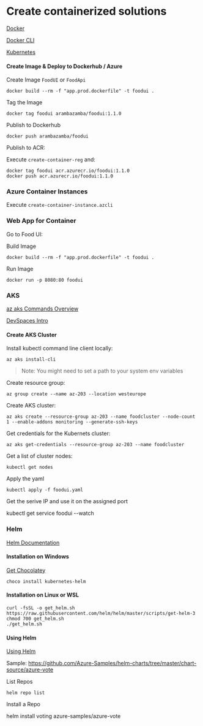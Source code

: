 # Create containerized solutions

[Docker](https://www.docker.com/products/docker-desktop)

[Docker CLI](https://docs.docker.com/engine/reference/commandline/cli/)

[Kubernetes](https://kubernetes.io/de/)

#### Create Image & Deploy to Dockerhub / Azure

Create Image `FoodUI` or `FoodApi`

`docker build --rm -f "app.prod.dockerfile" -t foodui .`

Tag the Image

`docker tag foodui arambazamba/foodui:1.1.0`

Publish to Dockerhub

`docker push arambazamba/foodui`

Publish to ACR:

Execute `create-container-reg` and:

```
docker tag foodui acr.azurecr.io/foodui:1.1.0
docker push acr.azurecr.io/foodui:1.1.0
```

### Azure Container Instances

Execute `create-container-instance.azcli`

### Web App for Container

Go to Food UI:

Build Image

```
docker build --rm -f "app.prod.dockerfile" -t foodui .
```

Run Image

```
docker run -p 8080:80 foodui
```

### AKS

[az aks Commands Overview](https://docs.microsoft.com/en-us/cli/azure/aks?view=azure-cli-latest)

[DevSpaces Intro](https://docs.microsoft.com/en-us/azure/dev-spaces/quickstart-team-development)

#### Create AKS Cluster

Install kubectl command line client locally:

`az aks install-cli`

> Note: You might need to set a path to your system env variables

Create resource group:

`az group create --name az-203 --location westeurope`

Create AKS cluster:

`az aks create --resource-group az-203 --name foodcluster --node-count 1 --enable-addons monitoring --generate-ssh-keys`

Get credentials for the Kubernets cluster:

`az aks get-credentials --resource-group az-203 --name foodcluster`

Get a list of cluster nodes:

`kubectl get nodes`

Apply the yaml

`kubectl apply -f foodui.yaml`

Get the serive IP and use it on the assigned port

kubectl get service foodui --watch

### Helm

[Helm Documentation](https://helm.sh/)

#### Installation on Windows

[Get Chocolatey](https://chocolatey.org/install)

`choco install kubernetes-helm`

#### Installation on Linux or WSL

```
curl -fsSL -o get_helm.sh https://raw.githubusercontent.com/helm/helm/master/scripts/get-helm-3
chmod 700 get_helm.sh
./get_helm.sh
```

#### Using Helm

[Using Helm](https://helm.sh/docs/intro/using_helm/)

Sample: https://github.com/Azure-Samples/helm-charts/tree/master/chart-source/azure-vote

List Repos

```
helm repo list
```

Install a Repo

helm install voting azure-samples/azure-vote
